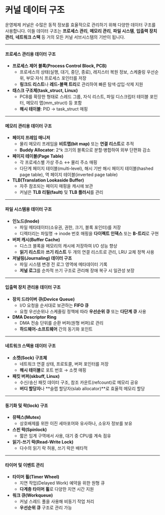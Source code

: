 # 커널 데이터 구조

운영체제 커널은 수많은 동적 정보를 효율적으로 관리하기 위해 다양한 데이터 구조를 사용합니다. 이들 데이터 구조는 **프로세스 관리**, **메모리 관리**, **파일 시스템**, **입출력 장치 관리**, **네트워크 스택** 등 거의 모든 커널 서브시스템의 기반이 됩니다.&#x20;

***

#### **프로세스 관리용 데이터 구조**

* **프로세스 제어 블록(Process Control Block, PCB)**
  * 프로세스의 상태(실행, 대기, 중단, 종료), 레지스터 복원 정보, 스케줄링 우선순위, 부모·자식 프로세스 포인터를 저장
  * **링크드 리스트**나 **레드-블랙 트리**로 관리하여 빠른 탐색·삽입·삭제 지원
* **태스크 구조체(task\_struct, Linux)**
  * PCB를 확장한 형태로 스레드 그룹, 자식 리스트, 파일 디스크립터 테이블 포인터, 메모리 맵(mm\_struct) 등 포함
  * **해시 테이블**: PID → task\_struct 매핑

***

#### **메모리 관리용 데이터 구조**

* **페이지 프레임 매니저**
  * 물리 메모리 프레임을 **비트맵(bit map)** 또는 **연결 리스트**로 추적
  * **Buddy Allocator**: 2^k 크기의 블록으로 분할·병합하여 외부 단편화 감소
* **페이지 테이블(Page Table)**
  * 각 프로세스별 가상 주소 ↔ 물리 주소 매핑
  * 다단계 페이지 테이블(multi-level), 해시 기반 해시 페이지 테이블(hashed page table), 역 페이지 테이블(inverted page table)
* **TLB(Translation Lookaside Buffer)**
  * 자주 참조되는 페이지 매핑을 캐시에 보관
  * 커널은 **TLB 리필(fault)** 및 **TLB 플러시**를 관리

***

#### **파일 시스템용 데이터 구조**

* **인노드(Inode)**
  * 파일 메타데이터(소유권, 권한, 크기, 블록 포인터)를 저장
  * 디렉터리는 파일명 → inode 번호 매핑을 **다이렉트 인덱스** 또는 **B-트리**로 구현
* **버퍼 캐시(Buffer Cache)**
  * 디스크 블록을 메모리의 캐시에 저장하여 I/O 성능 향상
  * **읽기 리스트**와 **쓰기 리스트** 두 개의 연결 리스트로 관리, LRU 교체 정책 사용
* **저널링(Journaling) 데이터 구조**
  * 파일 시스템 변경 전 로그 영역에 메타데이터 기록
  * **저널 로그**를 순차적 쓰기 구조로 관리해 장애 복구 시 일관성 보장

***

#### **입출력 장치 관리용 데이터 구조**

* **장치 드라이버 큐(Device Queue)**
  * I/O 요청을 순서대로 보관하는 **FIFO 큐**
  * 요청 우선순위나 스케줄링 정책에 따라 **우선순위 큐** 또는 **다단계 큐** 사용
* **DMA Descriptor Ring**
  * DMA 전송 단위를 순환 버퍼(원형 버퍼)로 관리
  * **하드웨어-소프트웨어** 간의 동기화 포인트

***

#### **네트워크 스택용 데이터 구조**

* **소켓(Sock) 구조체**
  * 네트워크 연결 상태, 프로토콜, 버퍼 포인터를 저장
  * **해시 테이블**로 포트 번호 → 소켓 매핑
* **패킷 버퍼(skbuff, Linux)**
  * 수신/송신 패킷 데이터 구조, 참조 카운트(refcount)로 메모리 공유
  * **버디 할당자**나 \*\*슬랩 할당자(slab allocator)\*\*로 효율적 메모리 할당

***

#### **동기화 및 락(lock) 구조**

* **뮤텍스(Mutex)**
  * 상호배제를 위한 이진 세마포어와 유사하나, 소유자 정보를 보유
* **스핀 락(Spinlock)**
  * 짧은 임계 구역에서 사용, 대기 중 CPU를 계속 점유
* **읽기-쓰기 락(Read-Write Lock)**
  * 다수의 읽기 락 허용, 쓰기 락은 배타적

***

#### **타이머 및 이벤트 관리**

* **타이머 휠(Timer Wheel)**
  * 지연 작업(Delayed Work) 예약을 위한 원형 큐
  * **다계층 타이머 휠**로 다양한 지연 시간 지원
* **워크 큐(Workqueue)**
  * 커널 스레드 풀을 사용해 비동기 작업 처리
  * **우선순위 큐** 구조로 관리 가능
